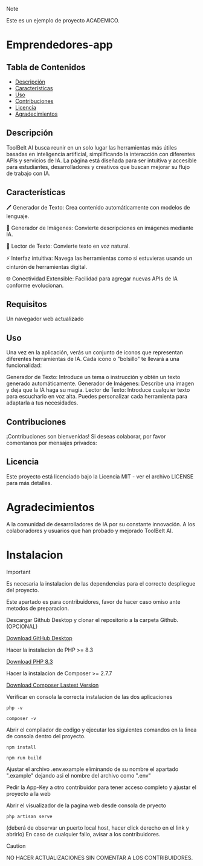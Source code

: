 > [!NOTE]
> Este es un ejemplo de proyecto ACADEMICO.

# Emprendedores-app

## Tabla de Contenidos
- [Descripción](#descripción)
- [Características](#características)
- [Uso](#uso)
- [Contribuciones](#contribuciones)
- [Licencia](#licencia)
- [Agradecimientos](#agradecimientos)

## Descripción
ToolBelt AI busca reunir en un solo lugar las herramientas más útiles basadas en inteligencia artificial, simplificando la interacción con diferentes APIs y servicios de IA. La página está diseñada para ser intuitiva y accesible para estudiantes, desarrolladores y creativos que buscan mejorar su flujo de trabajo con IA.

## Características
🖊️ Generador de Texto: Crea contenido automáticamente con modelos de lenguaje.

🎨 Generador de Imágenes: Convierte descripciones en imágenes mediante IA.

📖 Lector de Texto: Convierte texto en voz natural.

⚡ Interfaz intuitiva: Navega las herramientas como si estuvieras usando un cinturón de herramientas digital.

🌐 Conectividad Extensible: Facilidad para agregar nuevas APIs de IA conforme evolucionan.

## Requisitos
Un navegador web actualizado

## Uso
Una vez en la aplicación, verás un conjunto de iconos que representan diferentes herramientas de IA. Cada icono o "bolsillo" te llevará a una funcionalidad:

Generador de Texto: Introduce un tema o instrucción y obtén un texto generado automáticamente.
Generador de Imágenes: Describe una imagen y deja que la IA haga su magia.
Lector de Texto: Introduce cualquier texto para escucharlo en voz alta.
Puedes personalizar cada herramienta para adaptarla a tus necesidades.

## Contribuciones
¡Contribuciones son bienvenidas! Si deseas colaborar, por favor comentanos por mensajes privados:

## Licencia
Este proyecto está licenciado bajo la Licencia MIT - ver el archivo LICENSE para más detalles.

# Agradecimientos
A la comunidad de desarrolladores de IA por su constante innovación.
A los colaboradores y usuarios que han probado y mejorado ToolBelt AI.

# Instalacion

> [!IMPORTANT]
> Es necesaria la instalacion de las dependencias para el correcto despliegue del proyecto.

Este apartado es para contribuidores, favor de hacer caso omiso ante metodos de preparacion.

Descargar Github Desktop y clonar el repositorio a la carpeta Github. (OPCIONAL)

[Download GitHub Desktop](https://desktop.github.com/download/)

Hacer la instalacion de PHP >= 8.3

[Download PHP 8.3](https://www.php.net/downloads.php)

Hacer la instalacion de Composer >= 2.7.7

[Download Composer Lastest Version](https://getcomposer.org/download/)

Verificar en consola la correcta instalacion de las dos aplicaciones

```Consola 
php -v
```
```Consola
composer -v 
```

Abrir el compilador de codigo y ejecutar los siguientes comandos en la linea de consola dentro del proyecto.

```/Emprendedores-app
npm install
```

```/Emprendedores-app
npm run build 
```

Ajustar el archivo .env.example eliminando de su nombre el apartado ".example" dejando asi el nombre del archivo como ".env"

Pedir la App-Key a otro contribuidor para tener acceso completo y ajustar el proyecto a la web

Abrir el visualizador de la pagina web desde consola de pryecto

```/Emprendedores-app
php artisan serve
```
(deberá de observar un puerto local host, hacer click derecho en el link y abrirlo)
En caso de cualquier fallo, avisar a los contribuidores.

> [!CAUTION]
> NO HACER ACTUALIZACIONES SIN COMENTAR A LOS CONTRIBUIDORES.
 
